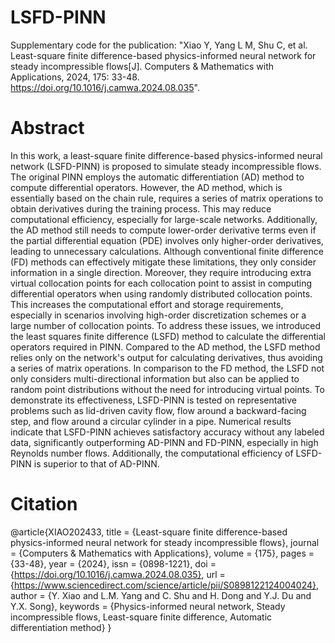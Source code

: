 # LSFD-PINN
Supplementary code for the publication: "Xiao Y, Yang L M, Shu C, et al. Least-square finite difference-based physics-informed neural network for steady incompressible flows[J]. Computers & Mathematics with Applications, 2024, 175: 33-48. https://doi.org/10.1016/j.camwa.2024.08.035".
# Abstract
In this work, a least-square finite difference-based physics-informed neural network (LSFD-PINN) is proposed to simulate steady incompressible flows. The original PINN employs the automatic differentiation (AD) method to compute differential operators. However, the AD method, which is essentially based on the chain rule, requires a series of matrix operations to obtain derivatives during the training process. This may reduce computational efficiency, especially for large-scale networks. Additionally, the AD method still needs to compute lower-order derivative terms even if the partial differential equation (PDE) involves only higher-order derivatives, leading to unnecessary calculations. Although conventional finite difference (FD) methods can effectively mitigate these limitations, they only consider information in a single direction. Moreover, they require introducing extra virtual collocation points for each collocation point to assist in computing differential operators when using randomly distributed collocation points. This increases the computational effort and storage requirements, especially in scenarios involving high-order discretization schemes or a large number of collocation points. To address these issues, we introduced the least squares finite difference (LSFD) method to calculate the differential operators required in PINN. Compared to the AD method, the LSFD method relies only on the network's output for calculating derivatives, thus avoiding a series of matrix operations. In comparison to the FD method, the LSFD not only considers multi-directional information but also can be applied to random point distributions without the need for introducing virtual points. To demonstrate its effectiveness, LSFD-PINN is tested on representative problems such as lid-driven cavity flow, flow around a backward-facing step, and flow around a circular cylinder in a pipe. Numerical results indicate that LSFD-PINN achieves satisfactory accuracy without any labeled data, significantly outperforming AD-PINN and FD-PINN, especially in high Reynolds number flows. Additionally, the computational efficiency of LSFD-PINN is superior to that of AD-PINN.
# Citation
@article{XIAO202433,
title = {Least-square finite difference-based physics-informed neural network for steady incompressible flows},
journal = {Computers & Mathematics with Applications},
volume = {175},
pages = {33-48},
year = {2024},
issn = {0898-1221},
doi = {https://doi.org/10.1016/j.camwa.2024.08.035},
url = {https://www.sciencedirect.com/science/article/pii/S0898122124004024},
author = {Y. Xiao and L.M. Yang and C. Shu and H. Dong and Y.J. Du and Y.X. Song},
keywords = {Physics-informed neural network, Steady incompressible flows, Least-square finite difference, Automatic differentiation method}
}
